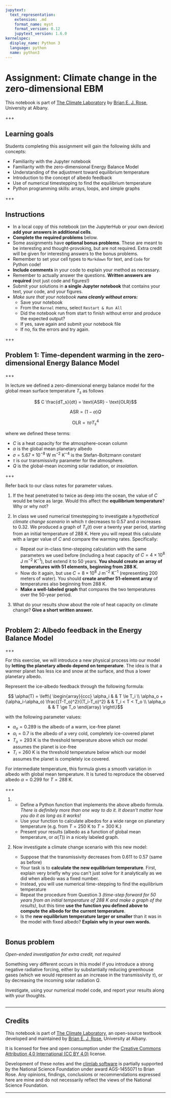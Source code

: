 ```yaml
---
jupytext:
  text_representation:
    extension: .md
    format_name: myst
    format_version: 0.12
    jupytext_version: 1.6.0
kernelspec:
  display_name: Python 3
  language: python
  name: python3
---
```


# Assignment: Climate change in the zero-dimensional EBM

This notebook is part of [The Climate Laboratory](https://brian-rose.github.io/ClimateLaboratoryBook) by [Brian E. J. Rose](http://www.atmos.albany.edu/facstaff/brose/index.html), University at Albany.

+++

## Learning goals

Students completing this assignment will gain the following skills and concepts:

- Familiarity with the Jupyter notebook
- Familiarity with the zero-dimensional Energy Balance Model
- Understanding of the adjustment toward equilibrium temperature
- Introduction to the concept of albedo feedback
- Use of numerical timestepping to find the equilibrium temperature
- Python programming skills: arrays, loops, and simple graphs

+++

## Instructions

- In a local copy of this notebook (on the JupyterHub or your own device) **add your answers in additional cells**.
- **Complete the required problems** below. 
- Some assignments have **optional bonus problems**. These are meant to be interesting and thought-provoking, but are not required. Extra credit will be given for interesting answers to the bonus problems.
- Remember to set your cell types to `Markdown` for text, and `Code` for Python code!
- **Include comments** in your code to explain your method as necessary.
- Remember to actually answer the questions. **Written answers are required** (not just code and figures!)
- Submit your solutions in **a single Jupyter notebook** that contains your text, your code, and your figures.
- *Make sure that your notebook* ***runs cleanly without errors:***
    - Save your notebook
    - From the `Kernel` menu, select `Restart & Run All`
    - Did the notebook run from start to finish without error and produce the expected output?
    - If yes, save again and submit your notebook file
    - If no, fix the errors and try again.

+++

## Problem 1: Time-dependent warming in the zero-dimensional Energy Balance Model

+++

In lecture we defined a zero-dimensional energy balance model for the global mean surface temperature $T_s$ as follows

$$ C  \frac{dT_s}{dt} = \text{ASR} - \text{OLR}$$

$$ \text{ASR} = (1-\alpha) Q $$

$$ \text{OLR} = \tau \sigma T_s^4$$

where we defined these terms:

- $C$ is a heat capacity for the atmosphere-ocean column
- $\alpha$ is the global mean planetary albedo
- $\sigma = 5.67 \times 10^{-8}$ W m$^{-2}$ K$^{-4}$ is the Stefan-Boltzmann constant
- $\tau$ is our transmissivity parameter for the atmosphere.
- $Q$ is the global-mean incoming solar radiation, or *insolation*.

+++

Refer back to our class notes for parameter values.

1. If the heat penetrated to twice as deep into the ocean, the value of $C$ would be twice as large. Would this affect the **equilibrium temperature**? Why or why not?
2. In class we used numerical timestepping to investigate a *hypothetical climate change scenario* in which $\tau$ decreases to 0.57 and $\alpha$ increases to 0.32. We produced a graph of $T_s(t)$ over a twenty year period, starting from an initial temperature of 288 K. Here you will repeat this calculate with a larger value of $C$ and compare the warming rates. Specifically:
    - Repeat our in-class time-stepping calculation with the same parameters we used before (including a heat capacity of $C = 4\times10^8$ J m$^{-2}$ K$^{-1}$), but extend it to 50 years. **You should create an array of temperatures with 51 elements, beginning from 288 K**.
    - Now do it again, but use $C = 8\times10^8$ J m$^{-2}$ K$^{-1}$ (representing 200 meters of water). You should **create another 51-element array** of temperatures also beginning from 288 K.
    - **Make a well-labeled graph** that compares the two temperatures over the 50-year period.
    
4. What do your results show about the role of heat capacity on climate change? **Give a short written answer.**

```{code-cell} ipython3

```

## Problem 2: Albedo feedback in the Energy Balance Model

+++

For this exercise, we will introduce a new physical process into our model by **letting the planetary albedo depend on temperature**. The idea is that a warmer planet has less ice and snow at the surface, and thus a lower planetary albedo.

Represent the ice-albedo feedback through the following formula:

$$ \alpha(T) = \left\{ \begin{array}{ccc}
\alpha_i &   & T \le T_i \\
\alpha_o + (\alpha_i-\alpha_o) \frac{(T-T_o)^2}{(T_i-T_o)^2} &   & T_i < T < T_o \\
\alpha_o &   & T \ge T_o \end{array} \right\}$$

with the following parameter values:

- $\alpha_o = 0.289$ is the albedo of a warm, ice-free planet
- $\alpha_i = 0.7$ is the albedo of a very cold, completely ice-covered planet
- $T_o = 293$ K is the threshold temperature above which our model assumes the planet is ice-free
- $T_i = 260$ K is the threshold temperature below which our model assumes the planet is completely ice covered. 

For intermediate temperature, this formula gives a smooth variation in albedo with global mean temperature. It is tuned to reproduce the observed albedo $\alpha = 0.299$ for $T = 288$ K. 

+++

1. 
    - Define a Python function that implements the above albedo formula. *There is definitely more than one way to do it. It doesn't matter how you do it as long as it works!*
    -  Use your function to calculate albedos for a wide range on planetary temperature (e.g. from $T=250$ K to $T=300$ K.)
    - Present your results (albedo as a function of global mean temperature, or $\alpha(T)$) in a nicely labeled graph.
    
2. Now investigate a climate change scenario with this new model:
    - Suppose that the transmissivity decreases from 0.611 to 0.57 (same as before)
    - Your task is to **calculate the new equilibrium temperature**. First, explain very briefly why you can't just solve for it analytically as we did when albedo was a fixed number.
    - Instead, you will use numerical time-stepping to find the equilibrium temperature
    - Repeat the procedure from Question 3 *(time-step forward for 50 years from an initial temperature of 288 K and make a graph of the results)*, but this time **use the function you defined above to compute the albedo for the current temperature**.
    - Is the **new equilibrium temperature larger or smaller** than it was in the model with fixed albedo? **Explain why in your own words.**

```{code-cell} ipython3

```

## Bonus problem

*Open-ended investigation for extra credit, not required*

Something very different occurs in this model if you introduce a strong negative radiative forcing, either by substantially reducing greenhouse gases (which we would represent as an increase in the transmissivity $\tau$), or by decreasing the incoming solar radiation $Q$.

Investigate, using your numerical model code, and report your results along with your thoughts.

```{code-cell} ipython3

```

____________

## Credits

This notebook is part of [The Climate Laboratory](https://brian-rose.github.io/ClimateLaboratoryBook), an open-source textbook developed and maintained by [Brian E. J. Rose](http://www.atmos.albany.edu/facstaff/brose/index.html), University at Albany.

It is licensed for free and open consumption under the
[Creative Commons Attribution 4.0 International (CC BY 4.0)](https://creativecommons.org/licenses/by/4.0/) license.

Development of these notes and the [climlab software](https://github.com/brian-rose/climlab) is partially supported by the National Science Foundation under award AGS-1455071 to Brian Rose. Any opinions, findings, conclusions or recommendations expressed here are mine and do not necessarily reflect the views of the National Science Foundation.
____________

```{code-cell} ipython3

```
